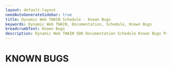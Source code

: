 ```yaml
---
layout: default-layout
needAutoGenerateSidebar: true
title: Dynamic Web TWAIN Schedule - Known Bugs
keywords: Dynamic Web TWAIN, Documentation, Schedule, Known Bugs
breadcrumbText: Known Bugs
description: Dynamic Web TWAIN SDK Documentation Schedule Known Bugs Page
---
```


# KNOWN BUGS